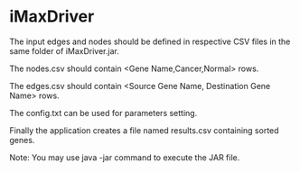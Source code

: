 # iMaxDriver

The input edges and nodes should be defined in respective CSV files in the same folder of iMaxDriver.jar.

The nodes.csv should contain <Gene Name,Cancer,Normal> rows.

The edges.csv should contain <Source Gene Name, Destination Gene Name> rows.

The config.txt can be used for parameters setting.

Finally the application creates a file named results.csv containing sorted genes.

Note: You may use java -jar command to execute the JAR file.
